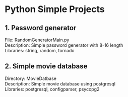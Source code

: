 # Python Simple Projects

## 1. Password generator
File: RandomGeneratorMain.py<br>
Description: Simple password generator with 8-16 length<br>
Libraries: string, random, tornado

## 2. Simple movie database
Directory: MovieDatbase<br>
Description: Simple movie database using postgresql<br>
Libraries: postgresql, configparser, psycopg2
